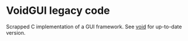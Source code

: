 # VoidGUI legacy code

Scrapped C implementation of a GUI framework.
See [void](https://github.com/head-gardener/void) for up-to-date version.
